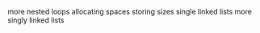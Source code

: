 more nested loops
a l l o c a t i n g   s p a c e s  
 s t o r i n g   s i z e s  
 s i n g l e   l i n k e d   l i s t s  
 m o r e   s i n g l y   l i n k e d   l i s t s  
 